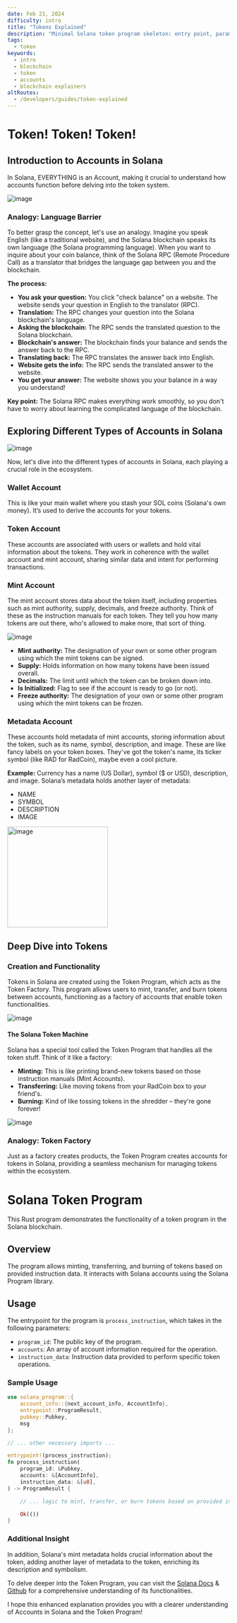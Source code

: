 ```yaml
---
date: Feb 21, 2024
difficulty: intro
title: "Tokens Explained"
description: "Minimal Solana token program skeleton: entry point, parameters for accounts, and instruction data."
tags:
  - token
keywords:
  - intro
  - blockchain
  - token
  - accounts
  - blockchain explainers
altRoutes:
  - /developers/guides/token-explained
---
```


# Token! Token! Token!

## Introduction to Accounts in Solana

In Solana, EVERYTHING is an Account, making it crucial to understand how accounts function before delving into the token system.

![image](https://github.com/Ayushjhax/developer-content/assets/116433617/3e30c854-0c57-4174-b5cc-010a976a84a3)

### Analogy: Language Barrier

To better grasp the concept, let's use an analogy. Imagine you speak English (like a traditional website), and the Solana blockchain speaks its own language (the Solana programming language). When you want to inquire about your coin balance, think of the Solana RPC (Remote Procedure Call) as a translator that bridges the language gap between you and the blockchain.

**The process:**
- **You ask your question:** You click "check balance" on a website. The website sends your question in English to the translator (RPC).
- **Translation:** The RPC changes your question into the Solana blockchain's language.
- **Asking the blockchain:** The RPC sends the translated question to the Solana blockchain.
- **Blockchain's answer:** The blockchain finds your balance and sends the answer back to the RPC.
- **Translating back:** The RPC translates the answer back into English.
- **Website gets the info:** The RPC sends the translated answer to the website.
- **You get your answer:** The website shows you your balance in a way you understand!

**Key point:** The Solana RPC makes everything work smoothly, so you don't have to worry about learning the complicated language of the blockchain.

## Exploring Different Types of Accounts in Solana

![image](https://github.com/Ayushjhax/developer-content/assets/116433617/cf253051-a943-43d1-a56e-37e8adc39f46)

Now, let's dive into the different types of accounts in Solana, each playing a crucial role in the ecosystem.

### Wallet Account

This is like your main wallet where you stash your SOL coins (Solana's own money). It’s used to derive the accounts for your tokens.

### Token Account

These accounts are associated with users or wallets and hold vital information about the tokens. They work in coherence with the wallet account and mint account, sharing similar data and intent for performing transactions.

### Mint Account

The mint account stores data about the token itself, including properties such as mint authority, supply, decimals, and freeze authority. Think of these as the instruction manuals for each token. They tell you how many tokens are out there, who's allowed to make more, that sort of thing.

![image](https://github.com/Ayushjhax/developer-content/assets/116433617/e325ff8a-c020-4ca6-91ad-dda7ea83a32b)

- **Mint authority:** The designation of your own or some other program using which the mint tokens can be signed.
- **Supply:** Holds information on how many tokens have been issued overall.
- **Decimals:** The limit until which the token can be broken down into.
- **Is Initialized:** Flag to see if the account is ready to go (or not).
- **Freeze authority:** The designation of your own or some other program using which the mint tokens can be frozen.

### Metadata Account

These accounts hold metadata of mint accounts, storing information about the token, such as its name, symbol, description, and image. These are like fancy labels on your token boxes. They've got the token's name, its ticker symbol (like RAD for RadCoin), maybe even a cool picture.

**Example:** Currency has a name (US Dollar), symbol ($ or USD), description, and image. Solana’s metadata holds another layer of metadata:

- NAME
- SYMBOL
- DESCRIPTION
- IMAGE

<img width="228" alt="image" src="https://github.com/Ayushjhax/developer-content/assets/116433617/b6a6ac3f-9b4d-4119-b7c4-763bb9799c60">

## Deep Dive into Tokens

### Creation and Functionality

Tokens in Solana are created using the Token Program, which acts as the Token Factory. This program allows users to mint, transfer, and burn tokens between accounts, functioning as a factory of accounts that enable token functionalities.

![image](https://github.com/Ayushjhax/developer-content/assets/116433617/ece10ac7-028d-4cb1-a737-54cdf6fc6c28)

#### The Solana Token Machine

Solana has a special tool called the Token Program that handles all the token stuff. Think of it like a factory:
- **Minting:** This is like printing brand-new tokens based on those instruction manuals (Mint Accounts).
- **Transferring:** Like moving tokens from your RadCoin box to your friend's.
- **Burning:** Kind of like tossing tokens in the shredder – they're gone forever!

![image](https://github.com/Ayushjhax/developer-content/assets/116433617/012918dc-cc23-4ca9-b6c5-7c9c2052e4aa)

### Analogy: Token Factory

Just as a factory creates products, the Token Program creates accounts for tokens in Solana, providing a seamless mechanism for managing tokens within the ecosystem.

# Solana Token Program

This Rust program demonstrates the functionality of a token program in the Solana blockchain.

## Overview

The program allows minting, transferring, and burning of tokens based on provided instruction data. It interacts with Solana accounts using the Solana Program library.

## Usage

The entrypoint for the program is `process_instruction`, which takes in the following parameters:

- `program_id`: The public key of the program.
- `accounts`: An array of account information required for the operation.
- `instruction_data`: Instruction data provided to perform specific token operations.

### Sample Usage

```rust
use solana_program::{
    account_info::{next_account_info, AccountInfo},
    entrypoint::ProgramResult,
    pubkey::Pubkey, 
    msg
};

// ... other necessary imports ...

entrypoint!(process_instruction);  
fn process_instruction(
    program_id: &Pubkey,
    accounts: &[AccountInfo],
    instruction_data: &[u8],
) -> ProgramResult {

    // ... logic to mint, transfer, or burn tokens based on provided instruction_data ...

    Ok(()) 
}

```

### Additional Insight

In addition, Solana's mint metadata holds crucial information about the token, adding another layer of metadata to the token, enriching its description and symbolism.

To delve deeper into the Token Program, you can visit the [Solana Docs](https://spl.solana.com/token) & [Github](https://solana-labs.github.io/solana-program-library/token/js/modules.html) for a comprehensive understanding of its functionalities.

I hope this enhanced explanation provides you with a clearer understanding of Accounts in Solana and the Token Program!

